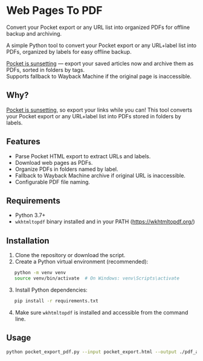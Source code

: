 # Web Pages To PDF

Convert your Pocket export or any URL list into organized PDFs for offline backup and archiving.

A simple Python tool to convert your Pocket export or any URL+label list into PDFs, organized by labels for easy offline backup.

[Pocket is sunsetting](https://support.mozilla.org/en-US/kb/future-of-pocket) — export your saved articles now and archive them as PDFs, sorted in folders by tags.  
Supports fallback to Wayback Machine if the original page is inaccessible.

## Why?

[Pocket is sunsetting](https://support.mozilla.org/en-US/kb/future-of-pocket), so export your links while you can! This tool converts your Pocket export or any URL+label list into PDFs stored in folders by labels.

## Features

- Parse Pocket HTML export to extract URLs and labels.
- Download web pages as PDFs.
- Organize PDFs in folders named by label.
- Fallback to Wayback Machine archive if original URL is inaccessible.
- Configurable PDF file naming.

## Requirements

- Python 3.7+
- `wkhtmltopdf` binary installed and in your PATH (<https://wkhtmltopdf.org/>)

## Installation

1. Clone the repository or download the script.
2. Create a Python virtual environment (recommended):

```bash
   python -m venv venv
   source venv/bin/activate  # On Windows: venv\Scripts\activate
```

3. Install Python dependencies:

```bash
   pip install -r requirements.txt
```

4. Make sure `wkhtmltopdf` is installed and accessible from the command line.

## Usage

```bash
python pocket_export_pdf.py --input pocket_export.html --output ./pdf_archive
```
